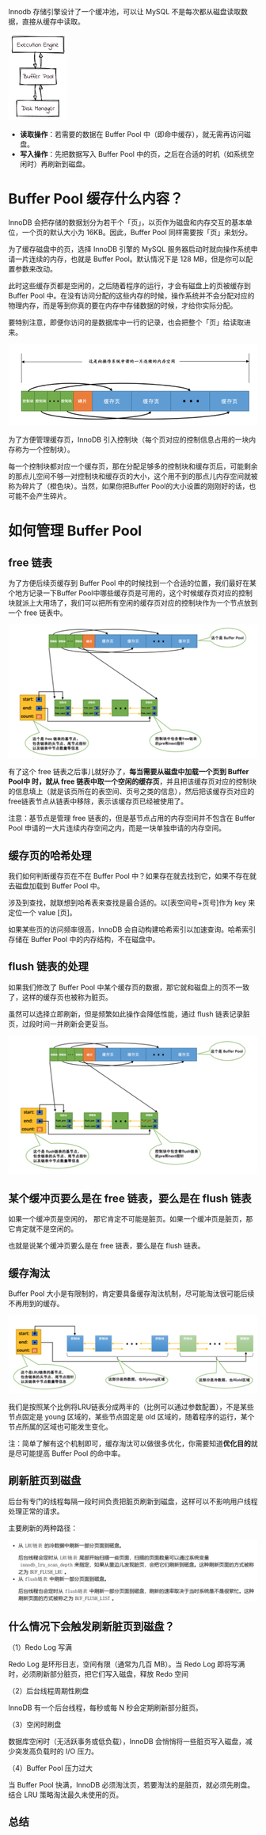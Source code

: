 Innodb 存储引擎设计了一个缓冲池，可以让 MySQL 不是每次都从磁盘读取数据，直接从缓存中读取。

<img src="images/image-8.png" alt="How Buffer Pool Works: An Implementation In Go" style="zoom: 50%;" />

- **读取操作**：若需要的数据在 Buffer Pool 中（即命中缓存），就无需再访问磁盘。
- **写入操作**：先把数据写入 Buffer Pool 中的页，之后在合适的时机（如系统空闲时）再刷新到磁盘。

# Buffer Pool 缓存什么内容？

InnoDB 会把存储的数据划分为若干个「页」，以页作为磁盘和内存交互的基本单位，一个页的默认大小为 16KB。因此，Buffer Pool  同样需要按「页」来划分。

为了缓存磁盘中的页，选择 InnoDB 引擎的 MySQL 服务器启动时就向操作系统申请一片连续的内存，也就是 Buffer Pool。默认情况下是 128 MB，但是你可以配置参数来改动。

此时这些缓存页都是空闲的，之后随着程序的运行，才会有磁盘上的页被缓存到 Buffer Pool 中。在没有访问分配的这些内存的时候，操作系统并不会分配对应的物理内存，而是等到你真的要在内存中存储数据的时候，才给你实际分配。

要特别注意，即便你访问的是数据库中一行的记录，也会把整个「页」给读取进来。

![image-20250521150112780](images/image-20250521150112780.png)

为了方便管理缓存页，InnoDB 引入控制块（每个页对应的控制信息占用的一块内存称为一个控制块）。

每一个控制块都对应一个缓存页，那在分配足够多的控制块和缓存页后，可能剩余的那点儿空间不够一对控制块和缓存页的大小，这个用不到的那点儿内存空间就被称为碎片了（橙色块）。当然，如果你把Buffer Pool的大小设置的刚刚好的话，也可能不会产生碎片。

# 如何管理 Buffer Pool 

## free 链表

为了方便后续页缓存到 Buffer Pool 中的时候找到一个合适的位置，我们最好在某个地方记录一下Buffer Pool中哪些缓存页是可用的，这个时候缓存页对应的控制块就派上大用场了，我们可以把所有空闲的缓存页对应的控制块作为一个节点放到一个 free 链表中。

![image-20250521152213959](images/image-20250521152213959.png)

有了这个 free 链表之后事儿就好办了，**每当需要从磁盘中加载一个页到 Buffer Pool中 时，就从 free 链表中取一个空闲的缓存页**，并且把该缓存页对应的控制块的信息填上（就是该页所在的表空间、页号之类的信息），然后把该缓存页对应的free链表节点从链表中移除，表示该缓存页已经被使用了。

注意：基节点是管理 free 链表的，但是基节点占用的内存空间并不包含在 Buffer Pool 申请的一大片连续内存空间之内，而是一块单独申请的内存空间。

## 缓存页的哈希处理

我们如何判断缓存页在不在  Buffer Pool 中？如果存在就去找到它，如果不存在就去磁盘加载到  Buffer Pool 中。

涉及到查找，就联想到哈希表来查找是最合适的。以[表空间号+页号]作为 key 来定位一个 value [页]。

如果某些页的访问频率很高，InnoDB 会自动构建哈希索引以加速查询。哈希索引存储在 Buffer Pool 中的内存结构，不在磁盘中。

## flush 链表的处理

如果我们修改了 Buffer Pool 中某个缓存页的数据，那它就和磁盘上的页不一致了，这样的缓存页也被称为脏页。

虽然可以选择立即刷新，但是频繁如此操作会降低性能，通过 flush 链表记录脏页，过段时间一并刷新会更妥当。

![image-20250521160416572](images/image-20250521160416572.png)

## 某个缓冲页要么是在 free 链表，要么是在 flush 链表

如果一个缓冲页是空闲的， 那它肯定不可能是脏页。如果一个缓冲页是脏页，那它肯定就不是空闲的。

也就是说某个缓冲页要么是在 free 链表，要么是在 flush 链表。

## 缓存淘汰

Buffer Pool 大小是有限制的，肯定要具备缓存淘汰机制，尽可能淘汰很可能后续不再用到的缓存。

![image-20250521160929445](images/image-20250521160929445.png)

我们是按照某个比例将LRU链表分成两半的（比例可以通过参数配置），不是某些节点固定是 young 区域的，某些节点固定是 old 区域的，随着程序的运行，某个节点所属的区域也可能发生变化。

注：简单了解有这个机制即可，缓存淘汰可以做很多优化，你需要知道**优化目的**就是尽可能提高 Buffer Pool 的命中率。

## 刷新脏页到磁盘

后台有专门的线程每隔一段时间负责把脏页刷新到磁盘，这样可以不影响用户线程处理正常的请求。

主要刷新的两种路径：

![image-20250521163425074](images/image-20250521163425074.png)

## 什么情况下会触发刷新脏页到磁盘？

（1）Redo Log 写满

Redo Log 是环形日志，空间有限（通常为几百 MB）。当 Redo Log 即将写满时，必须刷新部分脏页，把它们写入磁盘，释放 Redo 空间

（2）后台线程周期性刷盘

InnoDB 有一个后台线程，每秒或每 N 秒会定期刷新部分脏页。

（3）空闲时刷盘

数据库空闲时（无活跃事务或低负载），InnoDB 会悄悄将一些脏页写入磁盘，减少突发高负载时的 I/O 压力。

（4）Buffer Pool 压力过大

当 Buffer Pool 快满，InnoDB 必须淘汰页，若要淘汰的是脏页，就必须先刷盘。结合 LRU 策略淘汰最久未使用的页。

## 总结

